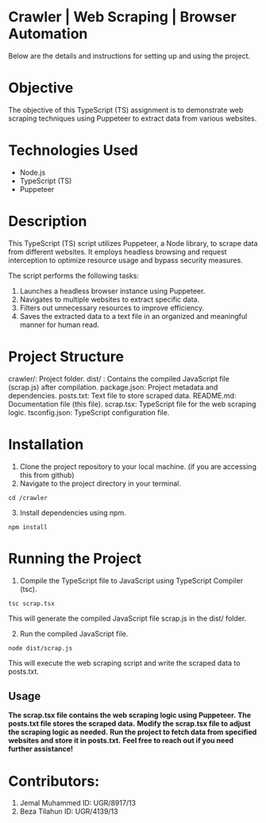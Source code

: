 # Crawler | Web Scraping | Browser Automation
Below are the details and instructions for setting up and using the project.

# Objective

The objective of this TypeScript (TS) assignment is to demonstrate web scraping techniques using Puppeteer to extract data from various websites.

# Technologies Used
- Node.js
- TypeScript (TS)
- Puppeteer


# Description
This TypeScript (TS) script utilizes Puppeteer, a Node library, to scrape data from different websites. It employs headless browsing and request interception to optimize resource usage and bypass security measures.

The script performs the following tasks:

1. Launches a headless browser instance using Puppeteer.
2. Navigates to multiple websites to extract specific data.
3. Filters out unnecessary resources to improve efficiency.
4. Saves the extracted data to a text file in an organized and meaningful manner for human read.


# Project Structure
crawler/: Project folder.
dist/ : Contains the compiled JavaScript file (scrap.js) after compilation.
package.json: Project metadata and dependencies.
posts.txt: Text file to store scraped data.
README.md: Documentation file (this file).
scrap.tsx: TypeScript file for the web scraping logic.
tsconfig.json: TypeScript configuration file.

# Installation
1. Clone the project repository to your local machine. (if you are accessing this from github)
2. Navigate to the project directory in your terminal.
```shell
cd /crawler

```

3. Install dependencies using npm.
```shell
npm install
```


# Running the Project

1. Compile the TypeScript file to JavaScript using TypeScript Compiler (tsc).

```shell
tsc scrap.tsx

```

This will generate the compiled JavaScript file scrap.js in the dist/ folder.

2. Run the compiled JavaScript file.

```shell
node dist/scrap.js

```


This will execute the web scraping script and write the scraped data to posts.txt.

## Usage
__The scrap.tsx file contains the web scraping logic using Puppeteer.__
__The posts.txt file stores the scraped data.__
__Modify the scrap.tsx file to adjust the scraping logic as needed.__
__Run the project to fetch data from specified websites and store it in posts.txt.__
__Feel free to reach out if you need further assistance!__

# Contributors:
1. Jemal Muhammed       ID: UGR/8917/13
2. Beza Tilahun         ID: UGR/4139/13
